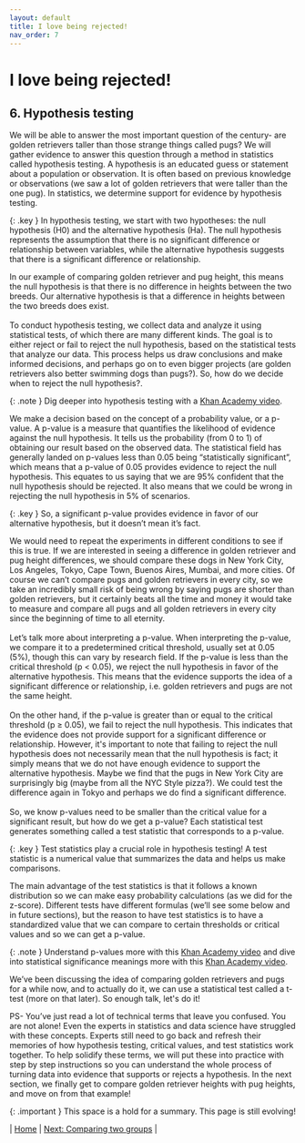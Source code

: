 ```yaml
---
layout: default
title: I love being rejected!
nav_order: 7
---
```


# I love being rejected!
## 6. Hypothesis testing

We will be able to answer the most important question of the century- are golden retrievers taller than those strange things called pugs? We will gather evidence to answer this question through a method in statistics called hypothesis testing. A hypothesis is an educated guess or statement about a population or observation. It is often based on previous knowledge or observations (we saw a lot of golden retrievers that were taller than the one pug). In statistics, we determine support for evidence by hypothesis testing. 

{: .key }
In hypothesis testing, we start with two hypotheses: the null hypothesis (H0) and the alternative hypothesis (Ha). The null hypothesis represents the assumption that there is no significant difference or relationship between variables, while the alternative hypothesis suggests that there is a significant difference or relationship. 

In our example of comparing golden retriever and pug height, this means the null hypothesis is that there is no difference in heights between the two breeds. Our alternative hypothesis is that a difference in heights between the two breeds does exist. <br>
<br>
To conduct hypothesis testing, we collect data and analyze it using statistical tests, of which there are many different kinds. The goal is to either reject or fail to reject the null hypothesis, based on the statistical tests that analyze our data. This process helps us draw conclusions and make informed decisions, and perhaps go on to even bigger projects (are golden retrievers also better swimming dogs than pugs?). So, how do we decide when to reject the null hypothesis?. <br>

{: .note }
Dig deeper into hypothesis testing with a [Khan Academy video](https://www.khanacademy.org/math/statistics-probability/significance-tests-one-sample/idea-of-significance-tests/v/simple-hypothesis-testing).

We make a decision based on the concept of a probability value, or a p-value. A p-value is a measure that quantifies the likelihood of evidence against the null hypothesis. It tells us the probability (from 0 to 1) of obtaining our result based on the observed data. The statistical field has generally landed on p-values less than 0.05 being “statistically significant”, which means that a p-value of 0.05 provides evidence to reject the null hypothesis. This equates to us saying that we are 95% confident that the null hypothesis should be rejected. It also means that we could be wrong in rejecting the null hypothesis in 5% of scenarios. 

{: .key }
So, a significant p-value provides evidence in favor of our alternative hypothesis, but it doesn’t mean it’s fact. 

We would need to repeat the experiments in different conditions to see if this is true. If we are interested in seeing a difference in golden retriever and pug height differences, we should compare these dogs in New York City, Los Angeles, Tokyo, Cape Town, Buenos Aires, Mumbai, and more cities. Of course we can’t compare pugs and golden retrievers in every city, so we take an incredibly small risk of being wrong by saying pugs are shorter than golden retrievers, but it certainly beats all the time and money it would take to measure and compare all pugs and all golden retrievers in every city since the beginning of time to all eternity. <br>
<br>
Let’s talk more about interpreting a p-value. When interpreting the p-value, we compare it to a predetermined critical threshold, usually set at 0.05 (5%), though this can vary by research field. If the p-value is less than the critical threshold (p < 0.05), we reject the null hypothesis in favor of the alternative hypothesis. This means that the evidence supports the idea of a significant difference or relationship, i.e. golden retrievers and pugs are not the same height. <br>
<br>
On the other hand, if the p-value is greater than or equal to the critical threshold (p ≥ 0.05), we fail to reject the null hypothesis. This indicates that the evidence does not provide support for a significant difference or relationship. However, it's important to note that failing to reject the null hypothesis does not necessarily mean that the null hypothesis is fact; it simply means that we do not have enough evidence to support the alternative hypothesis. Maybe we find that the pugs in New York City are surprisingly big (maybe from all the NYC Style pizza?). We could test the difference again in Tokyo and perhaps we do find a significant difference. <br>
<br>
So, we know p-values need to be smaller than the critical value for a significant result, but how do we get a p-value? Each statistical test generates something called a test statistic that corresponds to a p-value. 

{: .key }
Test statistics play a crucial role in hypothesis testing! A test statistic is a numerical value that summarizes the data and helps us make comparisons. 

The main advantage of the test statistics is that it follows a known distribution so we can make easy probability calculations (as we did for the z-score). Different tests have different formulas (we’ll see some below and in future sections), but the reason to have test statistics is to have a standardized value that we can compare to certain thresholds or critical values and so we can get a p-value. 

{: .note }
Understand p-values more with this [Khan Academy video](https://www.khanacademy.org/math/statistics-probability/significance-tests-one-sample/idea-of-significance-tests/v/p-values-and-significance-tests) and
dive into statistical significance meanings more with this [Khan Academy video](https://www.khanacademy.org/math/statistics-probability/significance-tests-confidence-intervals-two-samples/comparing-two-means/v/statistical-significance-experiment).

We’ve been discussing the idea of comparing golden retrievers and pugs for a while now, and to actually do it, we can use a statistical test called a t-test (more on that later). So enough talk, let's do it! 
<br>

PS- You’ve just read a lot of technical terms that leave you confused. You are not alone! Even the experts in statistics and data science have struggled with these concepts. Experts still need to go back and refresh their memories of how hypothesis testing, critical values, and test statistics work together. To help solidify these terms, we will put these into practice with step by step instructions so you can understand the whole process of turning data into evidence that supports or rejects a hypothesis. In the next section, we finally get to compare golden retriever heights with pug heights, and move on from that example! <br>

{: .important }
This space is a hold for a summary. This page is still evolving!

| [Home](https://benrushscience.github.io/learning-data-science/) | [Next: Comparing two groups](https://benrushscience.github.io/learning-data-science/lecture-notes/7-comparing-2-groups.html) |
